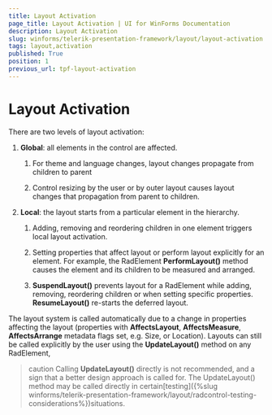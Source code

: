 ```yaml
---
title: Layout Activation
page_title: Layout Activation | UI for WinForms Documentation
description: Layout Activation
slug: winforms/telerik-presentation-framework/layout/layout-activation
tags: layout,activation
published: True
position: 1
previous_url: tpf-layout-activation
---
```


# Layout Activation

There are two levels of layout activation: 

1. __Global__: all elements in the control are affected. 

    1. For theme and language changes, layout changes propagate from children to parent 

    1. Control resizing by the user or by outer layout causes layout changes that propagation from parent to children. 

1. __Local__: the layout starts from a particular element in the hierarchy. 

    1. Adding, removing and reordering children in one element triggers local layout activation. 


    1. Setting properties that affect layout or perform layout explicitly for an element. For example, the RadElement __PerformLayout()__ method causes the element and its children to be measured and arranged. 


    1. __SuspendLayout()__ prevents layout for a RadElement while adding, removing, reordering children or when setting specific properties. __ResumeLayout()__ re-starts the deferred layout. 

The layout system is called automatically due to a change in properties affecting the layout (properties with __AffectsLayout__, __AffectsMeasure__, __AffectsArrange__ metadata flags set, e.g. Size, or Location). Layouts can still be called explicitly by the user using the __UpdateLayout()__ method on any RadElement,

>caution Calling __UpdateLayout()__ directly is not recommended, and a sign that a better design approach is called for. The UpdateLayout() method may be called directly in certain[testing]({%slug winforms/telerik-presentation-framework/layout/radcontrol-testing-considerations%})situations.
>

